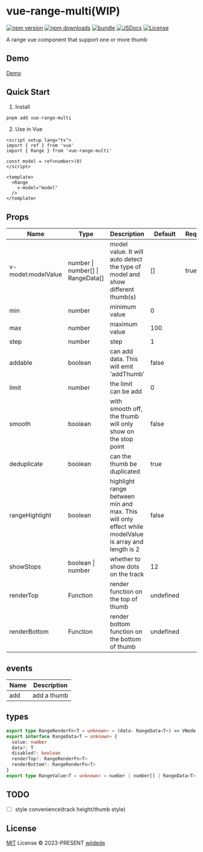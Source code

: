 # vue-range-multi(WIP)

[![npm version][npm-version-src]][npm-version-href]
[![npm downloads][npm-downloads-src]][npm-downloads-href]
[![bundle][bundle-src]][bundle-href]
[![JSDocs][jsdocs-src]][jsdocs-href]
[![License][license-src]][license-href]

A range vue component that support one or more thumb

## Demo

[Demo](https://range.wiidede.space/)

## Quick Start

1. Install

```bash
pnpm add vue-range-multi
```

2. Use in Vue

```vue
<script setup lang="ts">
import { ref } from 'vue'
import { Range } from 'vue-range-multi'

const model = ref<number>(0)
</script>

<template>
  <Range
    v-model="model"
  />
</template>
```

## Props

| Name | Type | Description | Default | Required |
| --- | --- | --- | --- | --- |
| v-model:modelValue | number \| number[] \| RangeData<T>[] | model value. It will auto detect the type of model and show different thumb(s) | [] | true |
| min | number | minimum value | 0 | |
| max | number | maximum value | 100 | |
| step | number | step | 1 | |
| addable | boolean | can add data. This will emit 'addThumb' | false | |
| limit | number | the limit can be add | 0 | |
| smooth | boolean | with smooth off, the thumb will only show on the stop point | false | |
| deduplicate | boolean | can the thumb be duplicated | true | |
| rangeHighlight | boolean | highlight range between min and max. This will only effect while modelValue is array and length is 2 | false | |
| showStops | boolean \| number | whether to show dots on the track | 12 | |
| renderTop | Function | render function on the top of thumb | undefined | |
| renderBottom | Function | render bottom function on the bottom of thumb | undefined | |

## events

| Name | Description |
| --- | --- |
| add | add a thumb |

## types

```ts
export type RangeRenderFn<T = unknown> = (data: RangeData<T>) => VNode
export interface RangeData<T = unknown> {
  value: number
  data?: T
  disabled?: boolean
  renderTop?: RangeRenderFn<T>
  renderBottom?: RangeRenderFn<T>
}
export type RangeValue<T = unknown> = number | number[] | RangeData<T>[]
```

## TODO

- [ ] style convenience(track height/thumb style)

## License

[MIT](./LICENSE) License © 2023-PRESENT [wiidede](https://github.com/wiidede)

<!-- Badges -->

[npm-version-src]: https://img.shields.io/npm/v/vue-range-multi?style=flat&colorA=080f12&colorB=1fa669
[npm-version-href]: https://npmjs.com/package/vue-range-multi
[npm-downloads-src]: https://img.shields.io/npm/dm/vue-range-multi?style=flat&colorA=080f12&colorB=1fa669
[npm-downloads-href]: https://npmjs.com/package/vue-range-multi
[bundle-src]: https://img.shields.io/bundlephobia/minzip/vue-range-multi?style=flat&colorA=080f12&colorB=1fa669&label=minzip
[bundle-href]: https://bundlephobia.com/result?p=vue-range-multi
[license-src]: https://img.shields.io/github/license/wiidede/vue-range-multi.svg?style=flat&colorA=080f12&colorB=1fa669
[license-href]: https://github.com/wiidede/vue-range-multi/blob/main/LICENSE
[jsdocs-src]: https://img.shields.io/badge/jsdocs-reference-080f12?style=flat&colorA=080f12&colorB=1fa669
[jsdocs-href]: https://www.jsdocs.io/package/vue-range-multi
